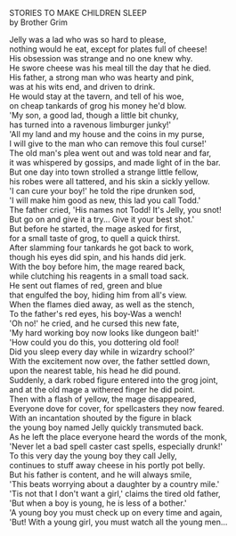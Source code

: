 STORIES TO MAKE CHILDREN SLEEP  
by Brother Grim  
  
Jelly was a lad who was so hard to please,  
nothing would he eat, except for plates full of cheese!  
His obsession was strange and no one knew why.  
He swore cheese was his meal till the day that he died.  
His father, a strong man who was hearty and pink,  
was at his wits end, and driven to drink.  
He would stay at the tavern, and tell of his woe,  
on cheap tankards of grog his money he'd blow.  
'My son, a good lad, though a little bit chunky,  
has turned into a ravenous limburger junky!'  
'All my land and my house and the coins in my purse,  
I will give to the man who can remove this foul curse!'  
The old man's plea went out and was told near and far,  
it was whispered by gossips, and made light of in the bar.  
But one day into town strolled a strange little fellow,  
his robes were all tattered, and his skin a sickly yellow.  
'I can cure your boy!' he told the ripe drunken sod,  
'I will make him good as new, this lad you call Todd.'  
The father cried, 'His names not Todd! It's Jelly, you snot!  
But go on and give it a try... Give it your best shot.'  
But before he started, the mage asked for first,  
for a small taste of grog, to quell a quick thirst.  
After slamming four tankards he got back to work,  
though his eyes did spin, and his hands did jerk.  
With the boy before him, the mage reared back,  
while clutching his reagents in a small toad sack.  
He sent out flames of red, green and blue  
that engulfed the boy, hiding him from all's view.  
When the flames died away, as well as the stench,  
To the father's red eyes, his boy-Was a wench!  
'Oh no!' he cried, and he cursed this new fate,  
'My hard working boy now looks like dungeon bait!'  
'How could you do this, you dottering old fool!  
Did you sleep every day while in wizardry school?'  
With the excitement now over, the father settled down,  
upon the nearest table, his head he did pound.  
Suddenly, a dark robed figure entered into the grog joint,  
and at the old mage a withered finger he did point.  
Then with a flash of yellow, the mage disappeared,  
Everyone dove for cover, for spellcasters they now feared.  
With an incantation shouted by the figure in black  
the young boy named Jelly quickly transmuted back.  
As he left the place everyone heard the words of the monk,  
'Never let a bad spell caster cast spells, especially drunk!'  
To this very day the young boy they call Jelly,  
continues to stuff away cheese in his portly pot belly.  
But his father is content, and he will always smile,  
'This beats worrying about a daughter by a country mile.'  
'Tis not that I don't want a girl,' claims the tired old father,  
'But when a boy is young, he is less of a bother.'  
'A young boy you must check up on every time and again,  
'But! With a young girl, you must watch all the young men... 